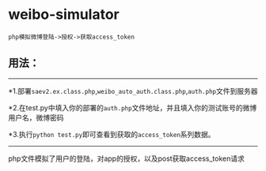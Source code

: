 weibo-simulator
===============

	php模拟微博登陆->授权->获取access_token

**用法：**
----
------
 *1.部署`saev2.ex.class.php`,`weibo_auto_auth.class.php`,`auth.php`文件到服务器

 *2.在test.py中填入你的部署的`auth.php`文件地址，并且填入你的测试账号的微博用户名，微博密码
 
 *3.执行`python test.py`即可查看到获取的`access_token`系列数据。
 
 -------
 
 php文件模拟了用户的登陆，对app的授权，以及post获取access_token请求